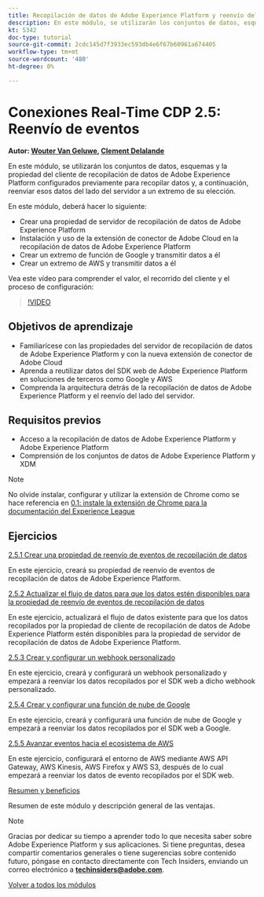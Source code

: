 ```yaml
---
title: Recopilación de datos de Adobe Experience Platform y reenvío del lado del servidor en tiempo real
description: En este módulo, se utilizarán los conjuntos de datos, esquemas y la propiedad del servidor de recopilación de datos de Adobe Experience Platform configurados previamente para recopilar datos y, a continuación, reenviar esos datos del lado del servidor a un extremo de su elección.
kt: 5342
doc-type: tutorial
source-git-commit: 2cdc145d7f3933ec593db4e6f67b60961a674405
workflow-type: tm+mt
source-wordcount: '480'
ht-degree: 0%

---
```


# Conexiones Real-Time CDP 2.5: Reenvío de eventos

**Autor: [Wouter Van Geluwe](https://www.linkedin.com/in/woutervangeluwe/), [Clement Delalande](https://www.linkedin.com/in/clement-delalande/)**

En este módulo, se utilizarán los conjuntos de datos, esquemas y la propiedad del cliente de recopilación de datos de Adobe Experience Platform configurados previamente para recopilar datos y, a continuación, reenviar esos datos del lado del servidor a un extremo de su elección.

En este módulo, deberá hacer lo siguiente:

- Crear una propiedad de servidor de recopilación de datos de Adobe Experience Platform
- Instalación y uso de la extensión de conector de Adobe Cloud en la recopilación de datos de Adobe Experience Platform
- Crear un extremo de función de Google y transmitir datos a él
- Crear un extremo de AWS y transmitir datos a él

Vea este vídeo para comprender el valor, el recorrido del cliente y el proceso de configuración:

>[!VIDEO](https://video.tv.adobe.com/v/331987?quality=12&learn=on)

## Objetivos de aprendizaje

- Familiarícese con las propiedades del servidor de recopilación de datos de Adobe Experience Platform y con la nueva extensión de conector de Adobe Cloud
- Aprenda a reutilizar datos del SDK web de Adobe Experience Platform en soluciones de terceros como Google y AWS
- Comprenda la arquitectura detrás de la recopilación de datos de Adobe Experience Platform y el reenvío del lado del servidor.

## Requisitos previos

- Acceso a la recopilación de datos de Adobe Experience Platform y Adobe Experience Platform
- Comprensión de los conjuntos de datos de Adobe Experience Platform y XDM

>[!NOTE]
>
>No olvide instalar, configurar y utilizar la extensión de Chrome como se hace referencia en [0.1: instale la extensión de Chrome para la documentación del Experience League](../../gettingstarted/gettingstarted/ex1.md)

## Ejercicios

[2.5.1 Crear una propiedad de reenvío de eventos de recopilación de datos](./ex1.md)

En este ejercicio, creará su propiedad de reenvío de eventos de recopilación de datos de Adobe Experience Platform.

[2.5.2 Actualizar el flujo de datos para que los datos estén disponibles para la propiedad de reenvío de eventos de recopilación de datos](./ex2.md)

En este ejercicio, actualizará el flujo de datos existente para que los datos recopilados por la propiedad de cliente de recopilación de datos de Adobe Experience Platform estén disponibles para la propiedad de servidor de recopilación de datos de Adobe Experience Platform.

[2.5.3 Crear y configurar un webhook personalizado](./ex3.md)

En este ejercicio, creará y configurará un webhook personalizado y empezará a reenviar los datos recopilados por el SDK web a dicho webhook personalizado.

[2.5.4 Crear y configurar una función de nube de Google](./ex4.md)

En este ejercicio, creará y configurará una función de nube de Google y empezará a reenviar los datos recopilados por el SDK web a Google.

[2.5.5 Avanzar eventos hacia el ecosistema de AWS](./ex5.md)

En este ejercicio, configurará el entorno de AWS mediante AWS API Gateway, AWS Kinesis, AWS Firefox y AWS S3, después de lo cual empezará a reenviar los datos de evento recopilados por el SDK web.

[Resumen y beneficios](./summary.md)

Resumen de este módulo y descripción general de las ventajas.

>[!NOTE]
>
>Gracias por dedicar su tiempo a aprender todo lo que necesita saber sobre Adobe Experience Platform y sus aplicaciones. Si tiene preguntas, desea compartir comentarios generales o tiene sugerencias sobre contenido futuro, póngase en contacto directamente con Tech Insiders, enviando un correo electrónico a **techinsiders@adobe.com**.

[Volver a todos los módulos](../../../overview.md)
